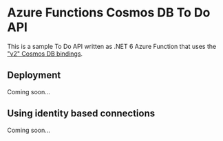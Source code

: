 # Azure Functions Cosmos DB To Do API

This is a sample To Do API written as .NET 6 Azure Function that uses the 
["v2" Cosmos DB bindings](https://learn.microsoft.com/en-us/azure/azure-functions/functions-bindings-cosmosdb-v2?tabs=isolated-process%2Cextensionv4&pivots=programming-language-csharp).

## Deployment

Coming soon...

## Using identity based connections

Coming soon...